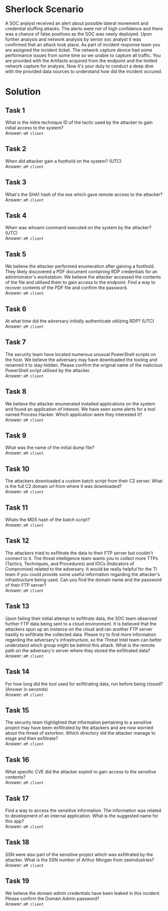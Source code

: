 # Sherlock Scenario
A SOC analyst received an alert about possible lateral movement and credential stuffing attacks. The alerts were not of high confidence and there was a chance of false positives as the SOC was newly deployed. 
Upon further analysis and network analysis by senior soc analyst it was confirmed that an attack took place. As part of incident response team you are assigned the incident ticket. The network capture device had some performance issues from some time so we unable to capture all traffic. 
You are provided with the Artifacts acquired from the endpoint and the limited network capture for analysis. Now it's your duty to conduct a deep dive with the provided data sources to understand how did the incident occured.

# Solution
## Task 1
What is the mitre technique ID of the tactic used by the attacker to gain initial access to the system?
<br>Answer: `eM client`

## Task 2
When did attacker gain a foothold on the system? (UTC)
<br>Answer: `eM client`

## Task 3
What's the SHA1 hash of the exe which gave remote access to the attacker?
<br>Answer: `eM client`

## Task 4
When was whoami command executed on the system by the attacker? (UTC)
<br>Answer: `eM client`

## Task 5
We believe the attacker performed enumeration after gaining a foothold. They likely discovered a PDF document containing RDP credentials for an administrator's workstation. 
We believe the attacker accessed the contents of the file and utilised them to gain access to the endpoint. Find a way to recover contents of the PDF file and confirm the password.
<br>Answer: `eM client`

## Task 6
At what time did the adversary initially authenticate utilizing RDP? (UTC)
<br>Answer: `eM client`

## Task 7
The security team have located numerous unusual PowerShell scripts on the host. We believe the adversary may have downloaded the tooling and renamed it to stay hidden. 
Please confirm the original name of the malicious PowerShell script utilised by the attacker.
<br>Answer: `eM client`

## Task 8
We believe the attacker enumerated installed applications on the system and found an application of interest. We have seen some alerts for a tool named Process Hacker. Which application were they interested it?
<br>Answer: `eM client`

## Task 9
What was the name of the initial dump file?
<br>Answer: `eM client`

## Task 10
The attackers downloaded a custom batch script from their C2 server. What is the full C2 domain url from where it was downloaded?
<br>Answer: `eM client`

## Task 11
Whats the MD5 hash of the batch script?
<br>Answer: `eM client`

## Task 12
The attackers tried to exfiltrate the data to their FTP server but couldn't connect to it. The threat intelligence team wants you to collect more TTPs (Tactics, Techniques, and Procedures) and IOCs (Indicators of Compromise) related to the adversary. 
It would be really helpful for the TI team if you could provide some useful information regarding the attacker's infrastructure being used. Can you find the domain name and the password of their FTP server?
<br>Answer: `eM client`

## Task 13
Upon failing their initial attempt to exfiltrate data, the SOC team observed further FTP data being sent to a cloud environment. 
It is believed that the attackers spun up an instance on the cloud and ran another FTP server hastily to exfiltrate the collected data. 
Please try to find more information regarding the adversary's infrastructure, so the Threat Intel team can better understand which group might be behind this attack. What is the remote path on the adversary's server where they stored the exfiltrated data?
<br>Answer: `eM client`

## Task 14
For how long did the tool used for exfiltrating data, run before being closed? (Answer in seconds)
<br>Answer: `eM client`

## Task 15
The security team highlighted that information pertaining to a sensitive project may have been exfiltrated by the attackers and are now worried about the threat of extortion. Which directory did the attacker manage to stage and then exfiltrate?
<br>Answer: `eM client`

## Task 16
What specific CVE did the attacker exploit to gain access to the sensitive contents?
<br>Answer: `eM client`

## Task 17
Find a way to access the sensitive information. The information was related to development of an internal application. What is the suggested name for this app?
<br>Answer: `eM client`

## Task 18
SSN were also part of the sensitive project which was exfiltrated by the attacker. What is the SSN number of Arthur Morgan from zeeindustries?
<br>Answer: `eM client`

## Task 19
We believe the domain admin credentials have been leaked in this incident. Please confirm the Domain Admin password?
<br>Answer: `eM client`
